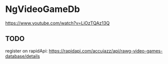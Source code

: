 # NgVideoGameDb

https://www.youtube.com/watch?v=LiOzTQAz13Q


## TODO
register on rapidApi: https://rapidapi.com/accujazz/api/rawg-video-games-database/details
